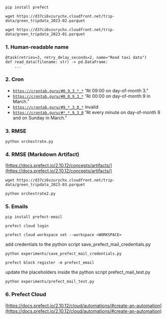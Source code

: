 
`pip install prefect`

`wget https://d37ci6vzurychx.cloudfront.net/trip-data/green_tripdata_2023-02.parquet`

`wget https://d37ci6vzurychx.cloudfront.net/trip-data/green_tripdata_2023-01.parquet`

### 1. Human-readable name

```
@task(retries=3, retry_delay_seconds=2, name="Read taxi data")
def read_data(filename: str) -> pd.DataFrame:
    ...
```

### 2. Cron

* [`https://crontab.guru/#0_9_3_*_*`](https://crontab.guru/#0_9_3_*_*) “At 09:00 on day-of-month 3.”
* [`https://crontab.guru/#0_0_9_3_*`](https://crontab.guru/#0_0_9_3_*) “At 00:00 on day-of-month 9 in March.”
* [`https://crontab.guru/#9_*_3_0_*`](https://crontab.guru/#9_*_3_0_*) invalid
* [`https://crontab.guru/#*_*_9_3_0`](https://crontab.guru/#*_*_9_3_0) “At every minute on day-of-month 9 and on Sunday in March.”

### 3. RMSE

`python orchestrate.py`

### 4. RMSE (Markdown Artifact)

[https://docs.prefect.io/2.10.12/concepts/artifacts/](https://docs.prefect.io/2.10.12/concepts/artifacts/)

`wget https://d37ci6vzurychx.cloudfront.net/trip-data/green_tripdata_2023-03.parquet`

`python orchestrate2.py`

### 5. Emails

`pip install prefect-email`

`prefect cloud login`

`prefect cloud workspace set --workspace <WORKSPACE>`

add credentials to the python script save_prefect_mail_credentials.py

`python experiments/save_prefect_mail_credentials.py`

`prefect block register -m prefect_email`

update the placeholders inside the python script prefect_mail_test.py

`python experiments/prefect_mail_test.py`

### 6. Prefect Cloud

[https://docs.prefect.io/2.10.12/cloud/automations/#create-an-automation](https://docs.prefect.io/2.10.12/cloud/automations/#create-an-automation)